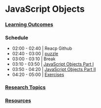 # JavaScript Objects

### [Learning Outcomes](learning-outcomes)

### Schedule

- 02:00 - 02:40 | Reacp Github
- 02:40 - 03:00 | [puzzle](puzzle)
- 03:00 - 03:10 | Break
- 03:10 - 03:50 | [JavaScript Objects Part I](javascript-objects)
- 03:50 - 04:20 | [JavaScript Objects Part II](javascript-objects)
- 04:20 - 05:00 | [Exercises](exercises)

### [Research Topics](research-topics)

### [Resources](resources)
